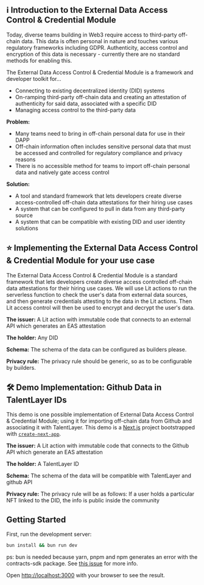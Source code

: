 ## ℹ️ Introduction to the External Data Access Control & Credential Module
Today, diverse teams building in Web3 require access to third-party off-chain data. This data is often personal in nature and touches various regulatory frameworks including GDPR. Authenticity, access control and encryption of this data is necessary - currently there are no standard methods for enabling this.

The External Data Access Control & Credential Module is a framework and developer toolkit for…
- Connecting to existing decentralized identity (DID) systems
- On-ramping third-party off-chain data and creating an attestation of authenticity for said data, associated with a specific DID
- Managing access control to the third-party data

**Problem:**
- Many teams need to bring in off-chain personal data for use in their DAPP
- Off-chain information often includes sensitive personal data that must be accessed and controlled for regulatory compliance and privacy reasons
- There is no accessible method for teams to import off-chain personal data and natively gate access control

**Solution:**
- A tool and standard framework that lets developers create diverse access-controlled off-chain data attestations for their hiring use cases
- A system that can be configured to pull in data from any third-party source
- A system that can be compatible with existing DID and user identity solutions

## ⭐ Implementing the External Data Access Control & Credential Module for your use case
The External Data Access Control & Credential Module is a standard framework that lets developers create diverse access controlled off-chain data attestations for their hiring use cases. We will use Lit actions to run the serverless function to check the user's data from external data sources, and then generate credentials attesting to the data in the Lit actions. Then Lit access control will then be used to encrypt and decrypt the user's data.

**The issuer:** A Lit action with immutable code that connects to an external API which generates an EAS attestation

**The holder:** Any DID

**Schema:** The schema of the data can be configured as builders please.

**Privacy rule:** The privacy rule should be generic, so as to be configurable by builders.

## 🛠️ Demo Implementation: Github Data in TalentLayer IDs
This demo is one possible implementation of External Data Access Control & Credential Module; using it for importing off-chain data from Github and associating it with TalentLayer. This demo is a [Next.js](https://nextjs.org/) project bootstrapped with [`create-next-app`](https://github.com/vercel/next.js/tree/canary/packages/create-next-app).

**The issuer:** A Lit action with immutable code that connects to the Github API which generate an EAS attestation

**The holder:** A TalentLayer ID

**Schema:** The schema of the data will be compatible with TalentLayer and github API

**Privacy rule:** The privacy rule will be as follows: If a user holds a particular NFT linked to the DID, the info is public inside the community

## Getting Started

First, run the development server:

```bash
bun install && bun run dev
```

ps: bun is needed because yarn, pnpm and npm generates an error with the contracts-sdk package.
See [this issue](https://github.com/LIT-Protocol/Issues-and-Reports/issues/31#issuecomment-2113405611) for more info.

Open [http://localhost:3000](http://localhost:3000) with your browser to see the result.

